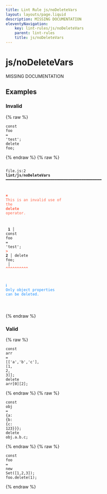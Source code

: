 ```yaml
---
title: Lint Rule js/noDeleteVars
layout: layouts/page.liquid
description: MISSING DOCUMENTATION
eleventyNavigation:
	key: lint-rules/js/noDeleteVars
	parent: lint-rules
	title: js/noDeleteVars
---
```


# js/noDeleteVars

MISSING DOCUMENTATION

<!-- EVERYTHING BELOW IS AUTOGENERATED. SEE SCRIPTS FOLDER FOR UPDATE SCRIPTS hash(047f27c63f63f05a7a7a59936de9de6bf92ea76a) -->

## Examples
### Invalid
{% raw %}<pre class="language-text"><code class="language-text"><span class="token keyword">const</span> <span class="token variable">foo</span> <span class="token operator">=</span> <span class="token string">&apos;test&apos;</span><span class="token punctuation">;</span>
<span class="token keyword">delete</span> <span class="token variable">foo</span><span class="token punctuation">;</span></code></pre>{% endraw %}
{% raw %}<pre class="language-text"><code class="language-text">
 <span style="text-decoration-style: dotted;">file.js:2</span> <strong>lint/js/noDeleteVars</strong> ━━━━━━━━━━━━━━━━━━━━━━━━━━━━━━━━━━━━━━━━━━━

  <strong><span style="color: Tomato;">✖ </span></strong><span style="color: Tomato;">This is an invalid use of the </span><span style="color: Tomato;"><strong>delete</strong></span><span style="color: Tomato;"> operator.</span>

  <strong>  1</strong><strong> │ </strong><span class="token keyword">const</span> <span class="token variable">foo</span> <span class="token operator">=</span> <span class="token string">&apos;test&apos;</span><span class="token punctuation">;</span>
  <strong><span style="color: Tomato;">></span></strong><strong> 2</strong><strong> │ </strong><span class="token keyword">delete</span> <span class="token variable">foo</span><span class="token punctuation">;</span>
     <strong> │ </strong><span style="color: Tomato;"><strong>^</strong></span><span style="color: Tomato;"><strong>^</strong></span><span style="color: Tomato;"><strong>^</strong></span><span style="color: Tomato;"><strong>^</strong></span><span style="color: Tomato;"><strong>^</strong></span><span style="color: Tomato;"><strong>^</strong></span><span style="color: Tomato;"><strong>^</strong></span><span style="color: Tomato;"><strong>^</strong></span><span style="color: Tomato;"><strong>^</strong></span><span style="color: Tomato;"><strong>^</strong></span>

  <strong><span style="color: DodgerBlue;">ℹ </span></strong><span style="color: DodgerBlue;">Only object properties can be deleted.</span>

</code></pre>{% endraw %}
### Valid
{% raw %}<pre class="language-text"><code class="language-text"><span class="token keyword">const</span> <span class="token variable">arr</span> <span class="token operator">=</span> <span class="token punctuation">[</span><span class="token punctuation">[</span><span class="token string">&apos;a&apos;</span><span class="token punctuation">,</span><span class="token string">&apos;b&apos;</span><span class="token punctuation">,</span><span class="token string">&apos;c&apos;</span><span class="token punctuation">]</span><span class="token punctuation">,</span> <span class="token punctuation">[</span><span class="token number">1</span><span class="token punctuation">,</span> <span class="token number">2</span><span class="token punctuation">,</span> <span class="token number">3</span><span class="token punctuation">]</span><span class="token punctuation">]</span><span class="token punctuation">;</span>
<span class="token keyword">delete</span> <span class="token variable">arr</span><span class="token punctuation">[</span><span class="token number">0</span><span class="token punctuation">]</span><span class="token punctuation">[</span><span class="token number">2</span><span class="token punctuation">]</span><span class="token punctuation">;</span></code></pre>{% endraw %}
{% raw %}<pre class="language-text"><code class="language-text"><span class="token keyword">const</span> <span class="token variable">obj</span> <span class="token operator">=</span> <span class="token punctuation">{</span><span class="token variable">a</span><span class="token punctuation">:</span> <span class="token punctuation">{</span><span class="token variable">b</span><span class="token punctuation">:</span> <span class="token punctuation">{</span><span class="token variable">c</span><span class="token punctuation">:</span> <span class="token number">123</span><span class="token punctuation">}</span><span class="token punctuation">}</span><span class="token punctuation">}</span><span class="token punctuation">;</span>
<span class="token keyword">delete</span> <span class="token variable">obj</span><span class="token punctuation">.</span><span class="token variable">a</span><span class="token punctuation">.</span><span class="token variable">b</span><span class="token punctuation">.</span><span class="token variable">c</span><span class="token punctuation">;</span></code></pre>{% endraw %}
{% raw %}<pre class="language-text"><code class="language-text"><span class="token keyword">const</span> <span class="token variable">foo</span> <span class="token operator">=</span> <span class="token keyword">new</span> <span class="token variable">Set</span><span class="token punctuation">(</span><span class="token punctuation">[</span><span class="token number">1</span><span class="token punctuation">,</span><span class="token number">2</span><span class="token punctuation">,</span><span class="token number">3</span><span class="token punctuation">]</span><span class="token punctuation">)</span><span class="token punctuation">;</span>
<span class="token variable">foo</span><span class="token punctuation">.</span><span class="token keyword">delete</span><span class="token punctuation">(</span><span class="token number">1</span><span class="token punctuation">)</span><span class="token punctuation">;</span></code></pre>{% endraw %}
